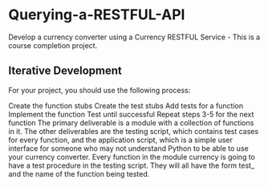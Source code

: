 # Querying-a-RESTFUL-API
Develop a currency converter using a Currency RESTFUL Service - This is a course completion project.


## Iterative Development

For your project, you should use the following process:

Create the function stubs
Create the test stubs
Add tests for a function
Implement the function
Test until successful
Repeat steps 3-5 for the next function
The primary deliverable is a module with a collection of functions in it. The other deliverables are the testing script, which contains test cases for every function, and the application script, which is a simple user interface for someone who may not understand Python to be able to use your currency converter.
Every function in the module currency is going to have a test procedure in the testing script. They will all have the form test_ and the name of the function being tested.


